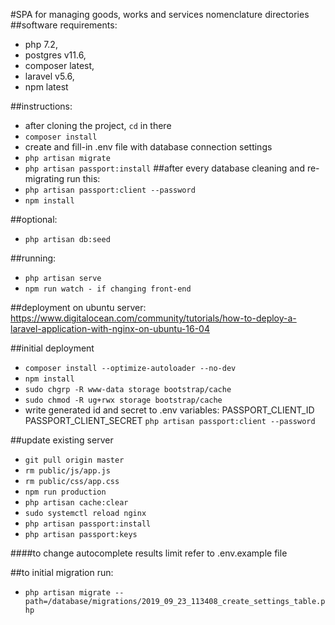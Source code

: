 #SPA for managing goods, works and services nomenclature directories
##software requirements:
- php 7.2,
- postgres v11.6,
- composer latest,
- laravel v5.6,
- npm latest

##instructions:
- after cloning the project, ``cd`` in there
- ``composer install``
- create and fill-in .env file with database connection settings
- ``php artisan migrate``
- ``php artisan passport:install``
##after every database cleaning and re-migrating run this:
- ``php artisan passport:client --password``
- ``npm install``

##optional:
- ``php artisan db:seed``

##running:
- ``php artisan serve``
- ``npm run watch - if changing front-end``

##deployment on ubuntu server:
https://www.digitalocean.com/community/tutorials/how-to-deploy-a-laravel-application-with-nginx-on-ubuntu-16-04

##initial deployment
- ``composer install --optimize-autoloader --no-dev``
- ``npm install``
- ``sudo chgrp -R www-data storage bootstrap/cache``
- ``sudo chmod -R ug+rwx storage bootstrap/cache``
- write generated id and secret to .env variables: PASSPORT_CLIENT_ID PASSPORT_CLIENT_SECRET
``php artisan passport:client --password``

##update existing server
- ``git pull origin master``
- ``rm public/js/app.js``
- ``rm public/css/app.css``
- ``npm run production``
- ``php artisan cache:clear``
- ``sudo systemctl reload nginx``
- ``php artisan passport:install``
- ``php artisan passport:keys``

####to change autocomplete results limit refer to .env.example file

##to initial migration run:
- ``php artisan migrate --path=/database/migrations/2019_09_23_113408_create_settings_table.php``